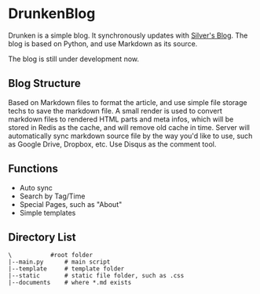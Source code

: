 # DrunkenBlog 

Drunken is a simple blog. It synchronously updates with [Silver's Blog](http://sonyis.science). The blog is based on Python, and use Markdown as its source.

The blog is still under development now.

## Blog Structure 

Based on Markdown files to format the article, and use simple file storage techs to save the markdown file. A small render is used to convert markdown files to rendered HTML parts and meta infos, which will be stored in Redis as the cache, and will remove old cache in time. Server will automatically sync markdown source file by the way you'd like to use, such as Google Drive, Dropbox, etc. Use Disqus as the comment tool. 

## Functions 
* Auto sync 
* Search by Tag/Time 
* Special Pages, such as "About" 
* Simple templates 

## Directory List
	\			#root folder
	|--main.py		# main script
	|--template		# template folder
	|--static		# static file folder, such as .css
	|--documents	# where *.md exists
